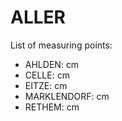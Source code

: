 # ALLER

List of measuring points:

* AHLDEN: <Value topic="rivers/pegel-online/ALLER/AHLDEN/measurementValue"/> cm
* CELLE: <Value topic="rivers/pegel-online/ALLER/CELLE/measurementValue"/> cm
* EITZE: <Value topic="rivers/pegel-online/ALLER/EITZE/measurementValue"/> cm
* MARKLENDORF: <Value topic="rivers/pegel-online/ALLER/MARKLENDORF/measurementValue"/> cm
* RETHEM: <Value topic="rivers/pegel-online/ALLER/RETHEM/measurementValue"/> cm
